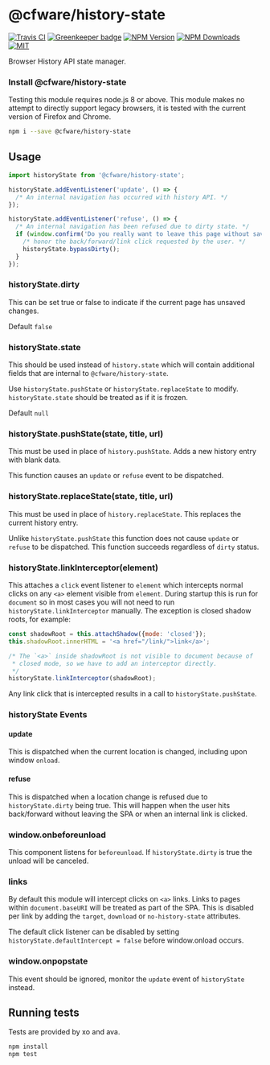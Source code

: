# @cfware/history-state

[![Travis CI][travis-image]][travis-url]
[![Greenkeeper badge][gk-image]](https://greenkeeper.io/)
[![NPM Version][npm-image]][npm-url]
[![NPM Downloads][downloads-image]][downloads-url]
[![MIT][license-image]](LICENSE)

Browser History API state manager.

### Install @cfware/history-state

Testing this module requires node.js 8 or above.  This module makes no attempt to
directly support legacy browsers, it is tested with the current version of Firefox
and Chrome.

```sh
npm i --save @cfware/history-state
```

## Usage

```js
import historyState from '@cfware/history-state';

historyState.addEventListener('update', () => {
  /* An internal navigation has occurred with history API. */
});

historyState.addEventListener('refuse', () => {
  /* An internal navigation has been refused due to dirty state. */
  if (window.confirm('Do you really want to leave this page without saving?')) {
    /* honor the back/forward/link click requested by the user. */
    historyState.bypassDirty();
  }
});
```

### historyState.dirty

This can be set true or false to indicate if the current page has unsaved changes.

Default `false`

### historyState.state

This should be used instead of `history.state` which will contain additional fields
that are internal to `@cfware/history-state`.

Use `historyState.pushState` or `historyState.replaceState` to modify.  `historyState.state`
should be treated as if it is frozen.

Default `null`

### historyState.pushState(state, title, url)

This must be used in place of `history.pushState`.  Adds a new history entry with blank
data.

This function causes an `update` or `refuse` event to be dispatched.

### historyState.replaceState(state, title, url)

This must be used in place of `history.replaceState`.  This replaces the current history
entry.

Unlike `historyState.pushState` this function does not cause `update` or `refuse` to be
dispatched.  This function succeeds regardless of `dirty` status.

### historyState.linkInterceptor(element)

This attaches a `click` event listener to `element` which intercepts normal clicks
on any `<a>` element visible from `element`.  During startup this is run for `document`
so in most cases you will not need to run `historyState.linkInterceptor` manually.  The
exception is closed shadow roots, for example:
```js
const shadowRoot = this.attachShadow({mode: 'closed'});
this.shadowRoot.innerHTML = '<a href="/link/">link</a>';

/* The `<a>` inside shadowRoot is not visible to document because of
 * closed mode, so we have to add an interceptor directly.
 */
historyState.linkInterceptor(shadowRoot);
```

Any link click that is intercepted results in a call to `historyState.pushState`.

### historyState Events

#### update

This is dispatched when the current location is changed, including upon window `onload`.

#### refuse

This is dispatched when a location change is refused due to `historyState.dirty` being
true.  This will happen when the user hits back/forward without leaving the SPA or when
an internal link is clicked.

### window.onbeforeunload

This component listens for `beforeunload`.  If `historyState.dirty` is true the unload
will be canceled.

### <a> links

By default this module will intercept clicks on `<a>` links.  Links to pages within
`document.baseURI` will be treated as part of the SPA.  This is disabled per link by
adding the `target`, `download` or `no-history-state` attributes.

The default click listener can be disabled by setting `historyState.defaultIntercept = false`
before window.onload occurs.

### window.onpopstate

This event should be ignored, monitor the `update` event of `historyState` instead.

## Running tests

Tests are provided by xo and ava.

```sh
npm install
npm test
```

[npm-image]: https://img.shields.io/npm/v/@cfware/history-state.svg
[npm-url]: https://npmjs.org/package/@cfware/history-state
[travis-image]: https://travis-ci.org/cfware/history-state.svg?branch=master
[travis-url]: https://travis-ci.org/cfware/history-state
[gk-image]: https://badges.greenkeeper.io/cfware/history-state.svg
[downloads-image]: https://img.shields.io/npm/dm/@cfware/history-state.svg
[downloads-url]: https://npmjs.org/package/@cfware/history-state
[license-image]: https://img.shields.io/npm/l/@cfware/history-state.svg
